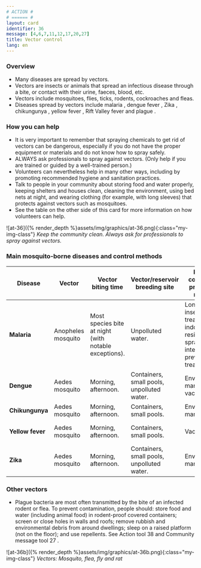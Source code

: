 ```yaml
---
# ACTION #
# ====== #
layout: card
identifier: 36
message: [4,6,7,11,12,17,20,27]
title: Vector control
lang: en
---
```


### Overview

- Many diseases are spread by vectors.
- Vectors are insects or animals that spread an infectious disease through a bite, or contact with their urine, faeces, blood, etc.
- Vectors include mosquitoes, flies, ticks, rodents, cockroaches and fleas.
- Diseases spread by vectors include malaria <a class="crosslink" href="{% render_depth %}{% render_link disease|14 %}"><i class="fas fa-external-link-alt" aria-hidden="true"></i></a>, dengue fever <a class="crosslink" href="{% render_depth %}{% render_link disease|13 %}"><i class="fas fa-external-link-alt" aria-hidden="true"></i></a>, Zika <a class="crosslink" href="{% render_depth %}{% render_link disease|15 %}"><i class="fas fa-external-link-alt" aria-hidden="true"></i></a>, chikungunya <a class="crosslink" href="{% render_depth %}{% render_link disease|12 %}"><i class="fas fa-external-link-alt" aria-hidden="true"></i></a>, yellow fever <a class="crosslink" href="{% render_depth %}{% render_link disease|11 %}"><i class="fas fa-external-link-alt" aria-hidden="true"></i></a>, Rift Valley fever <a class="crosslink" href="{% render_depth %}{% render_link disease|26 %}"><i class="fas fa-external-link-alt" aria-hidden="true"></i></a> and plague <a class="crosslink" href="{% render_depth %}{% render_link disease|20 %}"><i class="fas fa-external-link-alt" aria-hidden="true"></i></a>.

### How you can help

- It is very important to remember that spraying chemicals to get rid of vectors can be dangerous, especially if you do not have the proper equipment or materials and do not know how to spray safely.
-	ALWAYS ask professionals to spray against vectors. (Only help if you are trained or guided by a well-trained person.)
-	Volunteers can nevertheless help in many other ways, including by promoting recommended hygiene and sanitation practices.
-	Talk to people in your community about storing food and water properly, keeping shelters and houses clean, cleaning the environment, using bed nets at night, and wearing clothing (for example, with long sleeves) that protects against vectors such as mosquitoes.
-	See the table on the other side of this card for more information on how volunteers can help.

![at-36]({% render_depth %}assets/img/graphics/at-36.png){:class="my-img-class"}
*Keep the community clean. Always ask for professionals to spray against vectors.*

### Main mosquito-borne diseases and control methods

| Disease | Vector | Vector biting time | Vector/reservoir breeding site | Primary community prevention method | Secondary community prevention method |
|---|---|---|---|---|---|
|**Malaria** | Anopheles mosquito | Most species bite at night (with notable exceptions). | Unpolluted water. | Long-lasting insecticide-treated nets; indoor residual spraying; intermittent preventive treatment. | Insecticide-treated materials; space spraying; larviciding.|
|**Dengue** | Aedes mosquito | Morning, afternoon. | Containers, small pools, unpolluted water. | Environmental management; vaccination. | Larviciding. |
|**Chikungunya** | Aedes mosquito | Morning, afternoon. | Containers, small pools. | Environmental management. | Larviciding. |
|**Yellow fever** | Aedes mosquito | Morning, afternoon. | Containers, small pools. | Vaccination. | Environmental management; larviciding. |
|**Zika** | Aedes mosquito | Morning, afternoon. | Containers, small pools, unpolluted water.  | Environmental management. | Larviciding. |

### Other vectors

- Plague bacteria are most often transmitted by the bite of an infected rodent or flea. To prevent contamination, people should: store food and water (including animal food) in rodent-proof covered containers; screen or close holes in walls and roofs; remove rubbish and environmental debris from around dwellings; sleep on a raised platform (not on the floor); and use repellents. See Action tool 38 <a class="crosslink" href="{% render_depth %}{% render_link action|38 %}"><i class="fas fa-external-link-alt" aria-hidden="true"></i></a> and Community message tool 27 <a class="crosslink" href="{% render_depth %}{% render_link message|27 %}"><i class="fas fa-external-link-alt" aria-hidden="true"></i></a>.

![at-36b]({% render_depth %}assets/img/graphics/at-36b.png){:class="my-img-class"}
*Vectors: Mosquito, flea, fly and rat*
